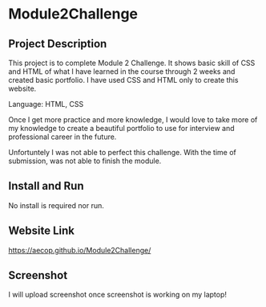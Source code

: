 # Module2Challenge


## Project Description
This project is to complete Module 2 Challenge. It shows basic skill of CSS and HTML of what I have learned in the course through 2 weeks and created basic portfolio.
I have used CSS and HTML only to create this website. 

Language: HTML, CSS

Once I get more practice and more knowledge, I would love to take more of my knowledge to create a beautiful portfolio to use for interview and professional career in the future. 

Unfortuntely I was not able to perfect this challenge. With the time of submission, was not able to finish the module. 

## Install and Run
No install is required nor run.

##  Website Link
https://aecop.github.io/Module2Challenge/

## Screenshot
I will upload screenshot once screenshot is working on my laptop!
